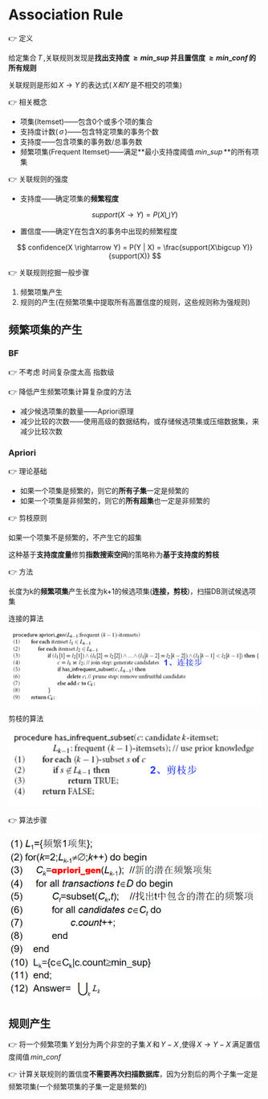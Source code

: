 # Association Rule

👉 定义

给定集合$\,T\,$,关联规则发现是**找出支持度$\,\geq min\_sup\,$并且置信度$\,\geq min\_conf\,$的所有规则**

关联规则是形如$\,X \rightarrow Y\,$的表达式($\,X和Y\,$是不相交的项集)

👉 相关概念

- 项集(Itemset)——包含0个或多个项的集合
- 支持度计数($\,\sigma\,$)——包含特定项集的事务个数
- 支持度——包含项集的事务数/总事务数
- 频繁项集(Frequent Itemset)——满足**最小支持度阈值$\,min\_sup\,$**的所有项集

👉 关联规则的强度

- 支持度——确定项集的**频繁程度**

$$
    support(X \rightarrow Y) = P(X \bigcup Y)
$$

- 置信度——确定Y在包含X的事务中出现的频繁程度

$$
    confidence(X \rightarrow Y) = P(Y | X) = \frac{support(X\bigcup Y)}{support(X)}
$$

👉 关联规则挖掘一般步骤

1. 频繁项集产生
2. 规则的产生(在频繁项集中提取所有高置信度的规则，这些规则称为强规则)

## 频繁项集的产生

### BF

👉 不考虑 时间复杂度太高 指数级

👉 降低产生频繁项集计算复杂度的方法

- 减少候选项集的数量——Apriori原理
- 减少比较的次数——使用高级的数据结构，或存储候选项集或压缩数据集，来减少比较次数

### Apriori

👉 理论基础

- 如果一个项集是频繁的，则它的**所有子集**一定是频繁的
- 如果一个项集是非频繁的，则它的**所有超集**也一定是非频繁的

👉 剪枝原则

如果一个项集不是频繁的，不产生它的超集

这种基于**支持度度量**修剪**指数搜索空间**的策略称为**基于支持度的剪枝**

👉 方法

长度为k的**频繁项集**产生长度为k+1的候选项集(**连接，剪枝**)，扫描DB测试候选项集

连接的算法

![apriori连接](Captures/apriori连接.PNG "apriori连接")

剪枝的算法

![apriori剪枝](Captures/apriori剪枝.PNG "apriori剪枝")

👉 算法步骤

![apriori](Captures/apriori.PNG "apriori")

## 规则产生

👉 将一个频繁项集$\,Y\,$划分为两个非空的子集$\,X\,$和$\,Y-X\,$,使得$\,X \rightarrow Y-X\,$满足置信度阈值$\,min\_conf\,$

👉 计算关联规则的置信度**不需要再次扫描数据库**，因为分割后的两个子集一定是频繁项集(一个频繁项集的子集一定是频繁的)